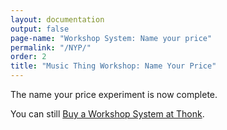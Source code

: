 ```yaml
---
layout: documentation
output: false
page-name: "Workshop System: Name your price" 
permalink: "/NYP/"
order: 2
title: "Music Thing Workshop: Name Your Price"
---
```


The name your price experiment is now complete.  

You can still [Buy a Workshop System at Thonk](https://www.thonk.co.uk/shop/workshop-system/).

